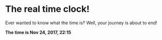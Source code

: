 # The real time clock!

Ever wanted to know what the time is? Well, your journey is about to end!

**The time is Nov 24, 2017, 22:15**